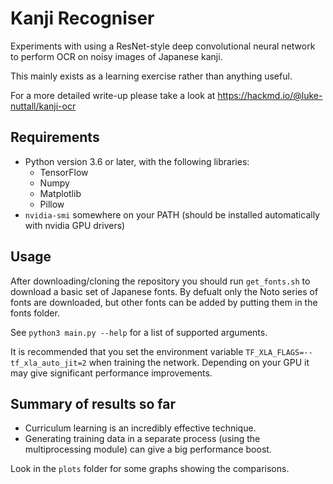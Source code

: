 # Kanji Recogniser

Experiments with using a ResNet-style deep convolutional neural network to perform OCR on noisy images of Japanese kanji.

This mainly exists as a learning exercise rather than anything useful.

For a more detailed write-up please take a look at https://hackmd.io/@luke-nuttall/kanji-ocr

## Requirements

* Python version 3.6 or later, with the following libraries:
  * TensorFlow
  * Numpy
  * Matplotlib
  * Pillow
* `nvidia-smi` somewhere on your PATH (should be installed automatically with nvidia GPU drivers)

## Usage

After downloading/cloning the repository you should run `get_fonts.sh` to download a basic set of Japanese fonts.
By defualt only the Noto series of fonts are downloaded, but other fonts can be added by putting them in the fonts folder.

See `python3 main.py --help` for a list of supported arguments.

It is recommended that you set the environment variable `TF_XLA_FLAGS=--tf_xla_auto_jit=2` when training the network.
Depending on your GPU it may give significant performance improvements.


## Summary of results so far

* Curriculum learning is an incredibly effective technique.
* Generating training data in a separate process (using the multiprocessing module) can give a big performance boost.

Look in the `plots` folder for some graphs showing the comparisons.